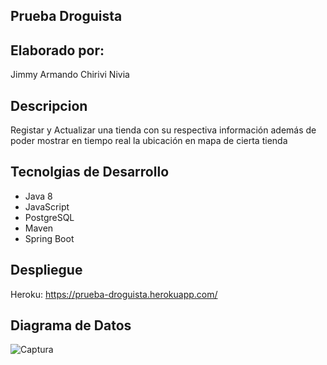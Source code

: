 ## Prueba Droguista

## Elaborado por:

Jimmy Armando Chirivi Nivia

## Descripcion

Registar y Actualizar una tienda con su respectiva información además de poder mostrar en tiempo real la ubicación en mapa de cierta tienda

## Tecnolgias de Desarrollo

- Java 8
- JavaScript 
- PostgreSQL
- Maven
- Spring Boot


## Despliegue

Heroku: https://prueba-droguista.herokuapp.com/

## Diagrama de Datos

![Captura](https://user-images.githubusercontent.com/48265107/83341728-5e656780-a2ac-11ea-871f-f40497850d40.JPG)
